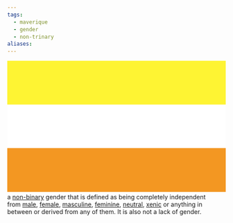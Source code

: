 ```yaml
---
tags:
  - maverique
  - gender
  - non-trinary
aliases: 
---
```

![maverique.png](../../images/maverique.png)  
a [non-binary](https://lgbtqia.wiki/wiki/Non-Binary "Non-Binary") gender that is defined as being completely independent from [male](https://lgbtqia.wiki/wiki/Male "Male"), [female](https://lgbtqia.wiki/wiki/Female "Female"), [masculine](https://lgbtqia.wiki/wiki/Masculine "Masculine"), [feminine](https://lgbtqia.wiki/wiki/Feminine "Feminine"), [neutral](https://lgbtqia.wiki/wiki/Neutral "Neutral"), [xenic](https://lgbtqia.wiki/wiki/Xenic "Xenic") or anything in between or derived from any of them. It is also not a lack of gender.